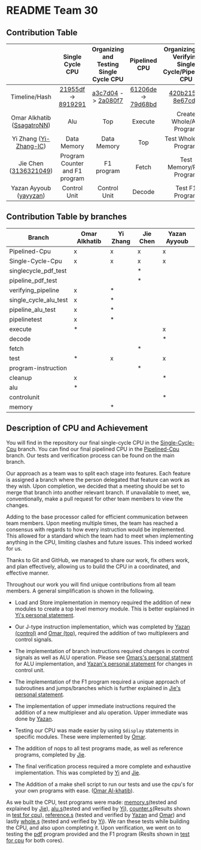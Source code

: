# README Team 30

## Contribution Table

|                                                             |                       Single Cycle CPU                       |           Organizing  and Testing Single Cycle CPU           |                        Pipelined CPU                         |     Organizing and Verifying Single Cycle/Pipelined CPU      |
| :---------------------------------------------------------: | :----------------------------------------------------------: | :----------------------------------------------------------: | :----------------------------------------------------------: | :----------------------------------------------------------: |
|                        Timeline/Hash                        | [21955df](https://github.com/EIE2-IAC-Labs/iac-riscv-cw-30/commit/21955df0744b9a0c4724f46077c0f6ace53c8808) -> [8919291](https://github.com/EIE2-IAC-Labs/iac-riscv-cw-30/commit/89192910a1afa450296f68368f86ad30b38684b8) | [a3c7d04](https://github.com/EIE2-IAC-Labs/iac-riscv-cw-30/commit/a3c7d04a35839a5ee8bb1fb5dfcc6f963e1f2ee7) -> [2a080f7](https://github.com/EIE2-IAC-Labs/iac-riscv-cw-30/commit/2a080f7dbeb930370d448e8442b5645e9184811e) | [61206de](https://github.com/EIE2-IAC-Labs/iac-riscv-cw-30/commit/61206deee06dc28fb537f1757ab7d1d56d22d560) -> [79d68bd]() | [420b215](https://github.com/EIE2-IAC-Labs/iac-riscv-cw-30/commit/420b215d528a5c794136f1f35410769d56073832) -> [8e67cd2](https://github.com/EIE2-IAC-Labs/iac-riscv-cw-30/commit/8e67cd2ff5da8024d235ddb599a54dcf5066b3be) |
| Omar Alkhatib ([SsagatroNN](https://github.com/SsagatroNN)) |                             Alu                              |                             Top                              |                           Execute                            |                   Create Whole/Alu Program                   |
|  Yi Zhang ([Yi-Zhang-IC](https://github.com/Yi-Zhang-IC))   |                         Data Memory                          |                         Data Memory                          |                             Top                              |                    Test Whole/Alu Program                    |
|   Jie Chen ([3136321049](https://github.com/3136321049))    |                Program Counter and F1 program                |                           F1 program                        |                            Fetch                             |                   Test Memory/PDF Program                    |
|    Yazan Ayyoub ([yayyzan](https://github.com/yayyzan))     |                         Control Unit                         |                         Control Unit                         |                            Decode                            |                       Test F1 Program                        |

## Contribution Table by branches

|Branch | Omar Alkhatib | Yi Zhang | Jie Chen | Yazan Ayyoub|
|-------|---------------|----------|----------|-------------|
|Pipelined-Cpu|x|x|x|x|
|Single-Cycle-Cpu|x|x|x|x|
|singlecycle_pdf_test| | |*|
|pipeline_pdf_test| | | *|
|verifying_pipeline|x| *|
|single_cycle_alu_test|x| *|
|pipeline_alu_test| x| *
|pipelinetest| x| *|
|execute| *| ||x|
|decode| | ||*|
|fetch| | |*| 
|test| *| x| | x|
|program-instruction| | |*|
|cleanup| x| ||*|
|alu| *| |
|controlunit| |||*|
|memory| | *|


## Description of CPU and Achievement
You will find in the repository our final single-cycle CPU in the [Single-Cycle-Cpu](https://github.com/EIE2-IAC-Labs/iac-riscv-cw-30/tree/Single-Cycle-Cpu) branch. You can find our final pipelined CPU in the [Pipelined-Cpu](https://github.com/EIE2-IAC-Labs/iac-riscv-cw-30/tree/Pipelined-Cpu) branch. Our tests and verification process can be found on the main branch.

Our approach as a team was to split each stage into features. Each feature is assigned a branch where the person delegated that feature can work as they wish. Upon completion, we decided that a meeting should be set to merge that branch into another relevant branch. If unavailable to meet, we, conventionally, make a pull request for other team members to view the changes.

Adding to the base processor called for efficient communication between team members. Upon meeting multiple times, the team has reached a consensus with regards to how every instruction would be implemented. This allowed for a standard which the team had to meet when implementing anything in the CPU, limiting clashes and future issues. This indeed worked for us.

Thanks to Git and GitHub, we managed to share our work, fix others work, and plan effectively, allowing us to build the CPU in a coordinated, and effective manner.

Throughout our work you will find unique contributions from all team members. A general simplification is shown in the following.

- Load and Store implementation in memory required the addition of new modules to create a top level memory module. This is better explained in [Yi's personal statement](https://github.com/EIE2-IAC-Labs/iac-riscv-cw-30/blob/main/Yi%20Zhang's%20Personal%20Statement.md).

- Our J-type instruction implementation, which was completed by [Yazan (control)]() and [Omar (top)](https://github.com/EIE2-IAC-Labs/iac-riscv-cw-30/blob/main/Omar_Alkhatib_Personal_Statement.md), required the addition of two multiplexers and control signals.

- The implementation of branch instructions required changes in control signals as well as ALU operation. Please see [Omars's personal statment](https://github.com/EIE2-IAC-Labs/iac-riscv-cw-30/blob/main/Omar_Alkhatib_Personal_Statement.md) for ALU implementation, and [Yazan's personal statement]() for changes in control unit.

- The implementation of the F1 program required a unique approach of subroutines and jumps/branches which is further explained in [Jie's personal statement](https://github.com/EIE2-IAC-Labs/iac-riscv-cw-30/blob/main/Jie's%20Personal%20Statement.md).

- The implementation of upper immediate instructions required the addition of a new multiplexer and alu operation. Upper immediate was done by [Yazan]().

- Testing our CPU was made easier by using `$display` statements in specific modules. These were implemented by [Omar](https://github.com/EIE2-IAC-Labs/iac-riscv-cw-30/blob/main/Omar_Alkhatib_Personal_Statement.md).

- The addition of nops to all test programs made, as well as reference programs, completed by [Jie](https://github.com/EIE2-IAC-Labs/iac-riscv-cw-30/blob/main/Jie's%20Personal%20Statement.md).

- The final verification process required a more complete and exhaustive implementation. This was completed by [Yi](https://github.com/EIE2-IAC-Labs/iac-riscv-cw-30/blob/main/Yi%20Zhang's%20Personal%20Statement.md) and [Jie](https://github.com/EIE2-IAC-Labs/iac-riscv-cw-30/blob/main/Jie's%20Personal%20Statement.md).

- The Addition of a make shell script to run our tests and use the cpu's for your own programs with ease. ([Omar Al-khatib](https://github.com/EIE2-IAC-Labs/iac-riscv-cw-30/blob/main/Omar_Alkhatib_Personal_Statement.md)).

As we built the CPU, test programs were made: [memory.s](https://github.com/EIE2-IAC-Labs/iac-riscv-cw-30/blob/cleanup/RISC-V-Single-Cycle/programs/memoryprog.assembly)(tested and explained by [Jie](https://github.com/EIE2-IAC-Labs/iac-riscv-cw-30/blob/main/Jie's%20Personal%20Statement.md)), [alu.s](https://github.com/EIE2-IAC-Labs/iac-riscv-cw-30/blob/Single-Cycle-Cpu/RISC-V-Single-Cycle/programs/alu.s)(tested and verified by [Yi](https://github.com/EIE2-IAC-Labs/iac-riscv-cw-30/blob/main/Yi%20Zhang's%20Personal%20Statement.md)), [counter.s](https://github.com/EIE2-IAC-Labs/iac-riscv-cw-30/blob/Single-Cycle-Cpu/RISC-V-Single-Cycle/programs/counter.s)(Results shown in [test for cpu](https://github.com/EIE2-IAC-Labs/iac-riscv-cw-30/tree/main/test%20for%20cpu/countertests)), [reference.s](https://github.com/EIE2-IAC-Labs/iac-riscv-cw-30/blob/main/RISC-V-Single-Cycle/programs/reference.s) (tested and verified by [Yazan]() and [Omar](https://github.com/EIE2-IAC-Labs/iac-riscv-cw-30/blob/main/Omar_Alkhatib_Personal_Statement.md)) and lastly [whole.s](https://github.com/EIE2-IAC-Labs/iac-riscv-cw-30/blob/Single-Cycle-Cpu/RISC-V-Single-Cycle/programs/whole.s) (tested and verified by [Yi](https://github.com/EIE2-IAC-Labs/iac-riscv-cw-30/blob/main/Yi%20Zhang's%20Personal%20Statement.md)). We ran these tests while building the CPU, and also upon completing it. Upon verification, we went on to testing the [pdf](https://github.com/EIE2-IAC-Labs/Project_Brief/tree/main/reference) program provided and the F1 program (Reslts shown in [test for cpu](https://github.com/EIE2-IAC-Labs/iac-riscv-cw-30/tree/main/test%20for%20cpu/countertests) for both cores).
